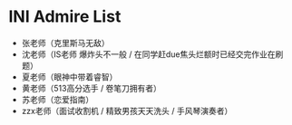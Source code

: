 # INI Admire List

- 张老师（克里斯马无敌）
- 沈老师（IS老师 爆炸头不一般 / 在同学赶due焦头烂额时已经交完作业在刷题）
- 夏老师（眼神中带着睿智）
- 黄老师（513高分选手 / 卷笔刀拥有者）
- 苏老师（恋爱指南）
- zzx老师（面试收割机 / 精致男孩天天洗头 / 手风琴演奏者）
